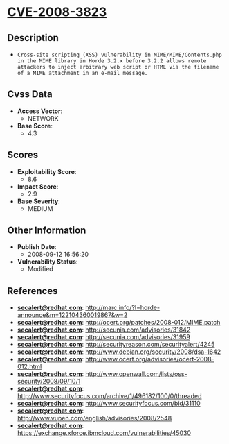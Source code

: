 
# [CVE-2008-3823](http://marc.info/?l=horde-announce&m=122104360019867&w=2)

## Description

- `Cross-site scripting (XSS) vulnerability in MIME/MIME/Contents.php in the MIME library in Horde 3.2.x before 3.2.2 allows remote attackers to inject arbitrary web script or HTML via the filename of a MIME attachment in an e-mail message.`

## Cvss Data

- **Access Vector**:
  - NETWORK
- **Base Score**:
  - 4.3

## Scores

- **Exploitability Score**:
  - 8.6
- **Impact Score**:
  - 2.9
- **Base Severity**:
  - MEDIUM

## Other Information

- **Publish Date**:
  - 2008-09-12 16:56:20
- **Vulnerability Status**:
  - Modified

## References

- **secalert@redhat.com**: http://marc.info/?l=horde-announce&m=122104360019867&w=2
- **secalert@redhat.com**: http://ocert.org/patches/2008-012/MIME.patch
- **secalert@redhat.com**: http://secunia.com/advisories/31842
- **secalert@redhat.com**: http://secunia.com/advisories/31959
- **secalert@redhat.com**: http://securityreason.com/securityalert/4245
- **secalert@redhat.com**: http://www.debian.org/security/2008/dsa-1642
- **secalert@redhat.com**: http://www.ocert.org/advisories/ocert-2008-012.html
- **secalert@redhat.com**: http://www.openwall.com/lists/oss-security/2008/09/10/1
- **secalert@redhat.com**: http://www.securityfocus.com/archive/1/496182/100/0/threaded
- **secalert@redhat.com**: http://www.securityfocus.com/bid/31110
- **secalert@redhat.com**: http://www.vupen.com/english/advisories/2008/2548
- **secalert@redhat.com**: https://exchange.xforce.ibmcloud.com/vulnerabilities/45030
